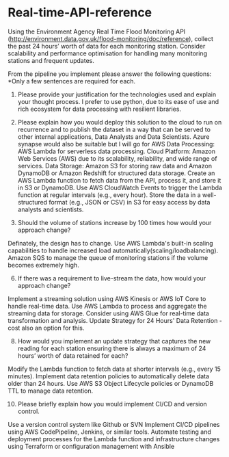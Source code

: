 # Real-time-API-reference



Using the Environment Agency Real Time Flood Monitoring API
(http://environment.data.gov.uk/flood-monitoring/doc/reference), collect the past 24 hours’ worth of data for each monitoring station. Consider scalability and performance optimisation for handling many monitoring stations and frequent updates.

From the pipeline you implement please answer the following questions:
*Only a few sentences are required for each.

1. Please provide your justification for the technologies used and explain your thought process. I prefer to use python, due to its ease of use and rich ecosystem for data processing with resilient libraries.
   
2. Please explain how you would deploy this solution to the cloud to run on recurrence and to publish the dataset in a way that can be served to other internal applications, Data Analysts and Data Scientists. Azure synapse would also be suitable but I will go for AWS
Data Processing: AWS Lambda for serverless data processing.
Cloud Platform: Amazon Web Services (AWS) due to its scalability, reliability, and wide range of services.
Data Storage: Amazon S3 for storing raw data and Amazon DynamoDB or Amazon Redshift for structured data storage.
Create an AWS Lambda function to fetch data from the API, process it, and store it in S3 or DynamoDB.
Use AWS CloudWatch Events to trigger the Lambda function at regular intervals (e.g., every hour).
Store the data in a well-structured format (e.g., JSON or CSV) in S3 for easy access by data analysts and scientists.

   
4. Should the volume of stations increase by 100 times how would your approach change?

Definately, the design has to change. Use AWS Lambda's built-in scaling capabilities to handle increased load automatically(scaling/loadbalancing). Amazon SQS to manage the queue of monitoring stations if the volume becomes extremely high.


6. If there was a requirement to live-stream the data, how would your approach change?

Implement a streaming solution using AWS Kinesis or AWS IoT Core to handle real-time data.
Use AWS Lambda to process and aggregate the streaming data for storage.
Consider using AWS Glue for real-time data transformation and analysis.
Update Strategy for 24 Hours' Data Retention - cost also an option for this.

8. How would you implement an update strategy that captures the new reading for each
station ensuring there is always a maximum of 24 hours’ worth of data retained for each?

Modify the Lambda function to fetch data at shorter intervals (e.g., every 15 minutes).
Implement data retention policies to automatically delete data older than 24 hours.
Use AWS S3 Object Lifecycle policies or DynamoDB TTL to manage data retention.


10. Please briefly explain how you would implement CI/CD and version control.

Use a version control system like Github or SVN
Implement CI/CD pipelines using AWS CodePipeline, Jenkins, or similar tools.
Automate testing and deployment processes for the Lambda function and infrastructure changes using Terraform or configuration management with Ansible

